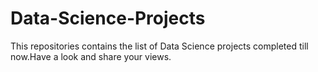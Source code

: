 # Data-Science-Projects
This repositories contains the list of Data Science projects completed till now.Have a look and share your views.
